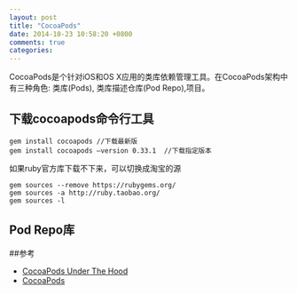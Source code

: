 ```yaml
---
layout: post
title: "CocoaPods"
date: 2014-10-23 10:58:20 +0800
comments: true
categories:
---
```


CocoaPods是个针对iOS和OS X应用的类库依赖管理工具。在CocoaPods架构中有三种角色: 类库(Pods), 类库描述仓库(Pod Repo),项目。


## 下载cocoapods命令行工具

```
gem install cocoapods //下载最新版
gem install cocoapods —version 0.33.1  //下载指定版本
```

如果ruby官方库下载不下来，可以切换成淘宝的源

```
gem sources --remove https://rubygems.org/
gem sources -a http://ruby.taobao.org/
gem sources -l
```

## Pod Repo库




















##参考

* [CocoaPods Under The Hood](http://www.objc.io/issue-6/cocoapods-under-the-hood.html)
* [Cocoa​Pods](http://nshipster.com/cocoapods/)
